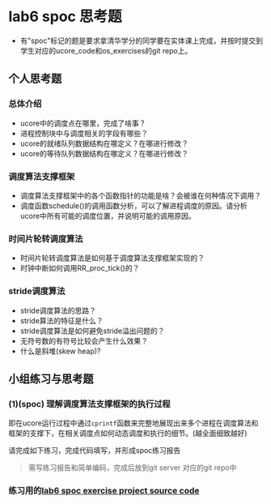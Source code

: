 # lab6 spoc 思考题

- 有"spoc"标记的题是要求拿清华学分的同学要在实体课上完成，并按时提交到学生对应的ucore_code和os_exercises的git repo上。


## 个人思考题

### 总体介绍

 - ucore中的调度点在哪里，完成了啥事？
 - 进程控制块中与调度相关的字段有哪些？
 - ucore的就绪队列数据结构在哪定义？在哪进行修改？
 - ucore的等待队列数据结构在哪定义？在哪进行修改？

### 调度算法支撑框架

 - 调度算法支撑框架中的各个函数指针的功能是啥？会被谁在何种情况下调用？
 - 调度函数schedule()的调用函数分析，可以了解进程调度的原因。请分析ucore中所有可能的调度位置，并说明可能的调用原因。
  
### 时间片轮转调度算法

 - 时间片轮转调度算法是如何基于调度算法支撑框架实现的？
 - 时钟中断如何调用RR_proc_tick()的？

### stride调度算法

 - stride调度算法的思路？ 
 - stride算法的特征是什么？
 - stride调度算法是如何避免stride溢出问题的？
 - 无符号数的有符号比较会产生什么效果？
 - 什么是斜堆(skew heap)?

## 小组练习与思考题

### (1)(spoc) 理解调度算法支撑框架的执行过程

即在ucore运行过程中通过`cprintf`函数来完整地展现出来多个进程在调度算法和框架的支撑下，在相关调度点如何动态调度和执行的细节。(越全面细致越好)

请完成如下练习，完成代码填写，并形成spoc练习报告
> 需写练习报告和简单编码，完成后放到git server 对应的git repo中

### 练习用的[lab6 spoc exercise project source code](https://github.com/chyyuu/ucore_lab/tree/master/labcodes_answer/lab6_result)


